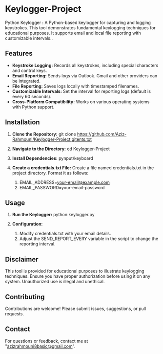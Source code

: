 # Keylogger-Project
Python Keylogger : A Python-based keylogger for capturing and logging keystrokes. This tool demonstrates fundamental keylogging techniques for educational purposes. It supports email and local file reporting with customizable intervals..

## Features

- **Keystroke Logging:** Records all keystrokes, including special characters and control keys.
- **Email Reporting:** Sends logs via Outlook. Gmail and other providers can be integrated.
- **File Reporting:** Saves logs locally with timestamped filenames.
- **Customizable Intervals:** Set the interval for reporting logs (default is every 60 seconds).
- **Cross-Platform Compatibility:** Works on various operating systems with Python support.

## Installation

1. **Clone the Repository:**
   git clone https://github.com/Aziz-Rahmouni/Keylogger-Project.gitents.txt

2. **Navigate to the Directory:**
   cd Keylogger-Project
   
4. **Install Dependencies:** 
   pynput/keyboard

5. **Create a credentials.txt File:**
   Create a file named credentials.txt in the project directory. Format it as follows:
   1. EMAIL_ADDRESS=your-email@example.com
   2. EMAIL_PASSWORD=your-email-password

## Usage
1. **Run the Keylogger:**
python keylogger.py

3. **Configuration:**
   1. Modify credentials.txt with your email details.
   2. Adjust the SEND_REPORT_EVERY variable in the script to change the reporting interval.

## Disclaimer
This tool is provided for educational purposes to illustrate keylogging techniques. Ensure you have proper authorization before using it on any system. Unauthorized use is illegal and unethical.

## Contributing
Contributions are welcome! Please submit issues, suggestions, or pull requests.

## Contact
For questions or feedback, contact me at "azizrahmouni8basic@gmail.com".
  


 
